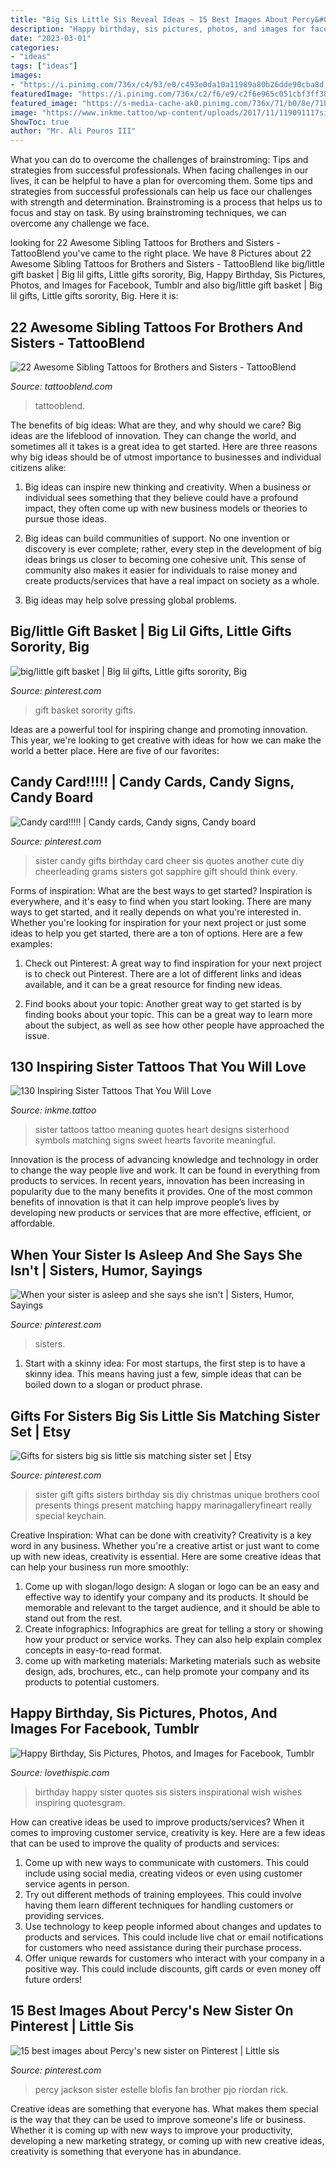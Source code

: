 ```yaml
---
title: "Big Sis Little Sis Reveal Ideas ~ 15 Best Images About Percy&#039;s New Sister On Pinterest"
description: "Happy birthday, sis pictures, photos, and images for facebook, tumblr"
date: "2023-03-01"
categories:
- "ideas"
tags: ["ideas"]
images:
- "https://i.pinimg.com/736x/c4/93/e0/c493e0da10a11989a80b26dde90cba8d.jpg"
featuredImage: "https://i.pinimg.com/736x/c2/f6/e9/c2f6e965c051cbf3ff382457e4854b02.jpg"
featured_image: "https://s-media-cache-ak0.pinimg.com/736x/71/b0/8e/71b08e1221378644b2b083c79352a629.jpg"
image: "https://www.inkme.tattoo/wp-content/uploads/2017/11/119091117sister-tattoos-.jpg?x79615"
ShowToc: true
author: "Mr. Ali Pouros III"
---
```



What you can do to overcome the challenges of brainstroming: Tips and strategies from successful professionals.
When facing challenges in our lives, it can be helpful to have a plan for overcoming them. Some tips and strategies from successful professionals can help us face our challenges with strength and determination. Brainstroming is a process that helps us to focus and stay on task. By using brainstroming techniques, we can overcome any challenge we face.

	

		
looking for 22 Awesome Sibling Tattoos for Brothers and Sisters - TattooBlend you've came to the right place. We have 8 Pictures about 22 Awesome Sibling Tattoos for Brothers and Sisters - TattooBlend like big/little gift basket | Big lil gifts, Little gifts sorority, Big, Happy Birthday, Sis Pictures, Photos, and Images for Facebook, Tumblr and also big/little gift basket | Big lil gifts, Little gifts sorority, Big. Here it is:
		
    
## 22 Awesome Sibling Tattoos For Brothers And Sisters - TattooBlend

<img loading=lazy src="https://tattooblend.com/wp-content/uploads/2016/03/sister-sibling-tattoo-designs-1.jpg" onerror="this.onerror=null;this.src='https://tse2.mm.bing.net/th?id=OIP.LqeFbhvvmfL0RWbWHJLphQHaHY&amp;pid=15.1';" alt="22 Awesome Sibling Tattoos for Brothers and Sisters - TattooBlend">

_Source: tattooblend.com_

>tattooblend. 

	

The benefits of big ideas: What are they, and why should we care?
Big ideas are the lifeblood of innovation. They can change the world, and sometimes all it takes is a great idea to get started. Here are three reasons why big ideas should be of utmost importance to businesses and individual citizens alike: 
1) Big ideas can inspire new thinking and creativity. When a business or individual sees something that they believe could have a profound impact, they often come up with new business models or theories to pursue those ideas. 

2) Big ideas can build communities of support. No one invention or discovery is ever complete; rather, every step in the development of big ideas brings us closer to becoming one cohesive unit. This sense of community also makes it easier for individuals to raise money and create products/services that have a real impact on society as a whole. 

3) Big ideas may help solve pressing global problems.

    
## Big/little Gift Basket | Big Lil Gifts, Little Gifts Sorority, Big

<img loading=lazy src="https://i.pinimg.com/736x/c2/f6/e9/c2f6e965c051cbf3ff382457e4854b02.jpg" onerror="this.onerror=null;this.src='https://tse3.mm.bing.net/th?id=OIP.p27159XLsY6yTTaonjZSVQHaJ3&amp;pid=15.1';" alt="big/little gift basket | Big lil gifts, Little gifts sorority, Big">

_Source: pinterest.com_

>gift basket sorority gifts. 

	

Ideas are a powerful tool for inspiring change and promoting innovation. This year, we're looking to get creative with ideas for how we can make the world a better place. Here are five of our favorites: 

    
## Candy Card!!!!! | Candy Cards, Candy Signs, Candy Board

<img loading=lazy src="https://i.pinimg.com/originals/ca/48/a9/ca48a9653085f94f461a0f3616c17a16.jpg" onerror="this.onerror=null;this.src='https://tse4.mm.bing.net/th?id=OIP.y2M9mGBe-yoOKE9boAdWyAHaJ7&amp;pid=15.1';" alt="Candy card!!!!! | Candy cards, Candy signs, Candy board">

_Source: pinterest.com_

>sister candy gifts birthday card cheer sis quotes another cute diy cheerleading grams sisters got sapphire gift should think every. 

	

Forms of inspiration: What are the best ways to get started?
Inspiration is everywhere, and it's easy to find when you start looking. There are many ways to get started, and it really depends on what you're interested in. Whether you're looking for inspiration for your next project or just some ideas to help you get started, there are a ton of options. Here are a few examples:
1. Check out Pinterest: A great way to find inspiration for your next project is to check out Pinterest. There are a lot of different links and ideas available, and it can be a great resource for finding new ideas.

2. Find books about your topic: Another great way to get started is by finding books about your topic. This can be a great way to learn more about the subject, as well as see how other people have approached the issue.


    
## 130 Inspiring Sister Tattoos That You Will Love

<img loading=lazy src="https://www.inkme.tattoo/wp-content/uploads/2017/11/119091117sister-tattoos-.jpg?x79615" onerror="this.onerror=null;this.src='https://tse1.mm.bing.net/th?id=OIP.MWvf5DF8REk3ktVAdsCvXwHaHa&amp;pid=15.1';" alt="130 Inspiring Sister Tattoos That You Will Love">

_Source: inkme.tattoo_

>sister tattoos tattoo meaning quotes heart designs sisterhood symbols matching signs sweet hearts favorite meaningful. 

	

Innovation is the process of advancing knowledge and technology in order to change the way people live and work. It can be found in everything from products to services. In recent years, innovation has been increasing in popularity due to the many benefits it provides. One of the most common benefits of innovation is that it can help improve people’s lives by developing new products or services that are more effective, efficient, or affordable.

    
## When Your Sister Is Asleep And She Says She Isn&#039;t | Sisters, Humor, Sayings

<img loading=lazy src="https://i.pinimg.com/736x/c4/93/e0/c493e0da10a11989a80b26dde90cba8d.jpg" onerror="this.onerror=null;this.src='https://tse1.mm.bing.net/th?id=OIP.j_yRN7JzzQ1x6sXAowchPQHaJ3&amp;pid=15.1';" alt="When your sister is asleep and she says she isn&#039;t | Sisters, Humor, Sayings">

_Source: pinterest.com_

>sisters. 

	

1. Start with a skinny idea: For most startups, the first step is to have a skinny idea. This means having just a few, simple ideas that can be boiled down to a slogan or product phrase.

    
## Gifts For Sisters Big Sis Little Sis Matching Sister Set | Etsy

<img loading=lazy src="https://i.pinimg.com/736x/2b/d4/08/2bd408da8eca7fcf52a606f03d757164--big-sister-little-sister-gifts-birthday-present-ideas-for-sister.jpg" onerror="this.onerror=null;this.src='https://tse3.mm.bing.net/th?id=OIP.x3NYbamGw4-kxNocPvGETQHaJ4&amp;pid=15.1';" alt="Gifts for sisters big sis little sis matching sister set | Etsy">

_Source: pinterest.com_

>sister gift gifts sisters birthday sis diy christmas unique brothers cool presents things present matching happy marinagalleryfineart really special keychain. 

	

Creative Inspiration: What can be done with creativity?
Creativity is a key word in any business. Whether you're a creative artist or just want to come up with new ideas, creativity is essential. Here are some creative ideas that can help your business run more smoothly: 
1. Come up with slogan/logo design: A slogan or logo can be an easy and effective way to identify your company and its products. It should be memorable and relevant to the target audience, and it should be able to stand out from the rest. 
2. Create infographics: Infographics are great for telling a story or showing how your product or service works. They can also help explain complex concepts in easy-to-read format. 
3. come up with marketing materials: Marketing materials such as website design, ads, brochures, etc., can help promote your company and its products to potential customers.

    
## Happy Birthday, Sis Pictures, Photos, And Images For Facebook, Tumblr

<img loading=lazy src="http://www.lovethispic.com/uploaded_images/273304-Happy-Birthday-Sis.jpg" onerror="this.onerror=null;this.src='https://tse1.mm.bing.net/th?id=OIP.dr6BkKn-VOdxCKOKC0qTYAHaE1&amp;pid=15.1';" alt="Happy Birthday, Sis Pictures, Photos, and Images for Facebook, Tumblr">

_Source: lovethispic.com_

>birthday happy sister quotes sis sisters inspirational wish wishes inspiring quotesgram. 

	

How can creative ideas be used to improve products/services?
When it comes to improving customer service, creativity is key. Here are a few ideas that can be used to improve the quality of products and services: 
1. Come up with new ways to communicate with customers. This could include using social media, creating videos or even using customer service agents in person.
2. Try out different methods of training employees. This could involve having them learn different techniques for handling customers or providing services.
3. Use technology to keep people informed about changes and updates to products and services. This could include live chat or email notifications for customers who need assistance during their purchase process.
4. Offer unique rewards for customers who interact with your company in a positive way. This could include discounts, gift cards or even money off future orders!

    
## 15 Best Images About Percy&#039;s New Sister On Pinterest | Little Sis

<img loading=lazy src="https://s-media-cache-ak0.pinimg.com/736x/71/b0/8e/71b08e1221378644b2b083c79352a629.jpg" onerror="this.onerror=null;this.src='https://tse3.mm.bing.net/th?id=OIP.OsQ8cp8ryCTVeSqn0T-Y7gHaJ3&amp;pid=15.1';" alt="15 best images about Percy&#039;s new sister on Pinterest | Little sis">

_Source: pinterest.com_

>percy jackson sister estelle blofis fan brother pjo riordan rick. 

	

Creative ideas are something that everyone has. What makes them special is the way that they can be used to improve someone's life or business. Whether it is coming up with new ways to improve your productivity, developing a new marketing strategy, or coming up with new creative ideas, creativity is something that everyone has in abundance.

